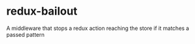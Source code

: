 # redux-bailout
A middleware that stops a redux action reaching the store if it matches a passed pattern

